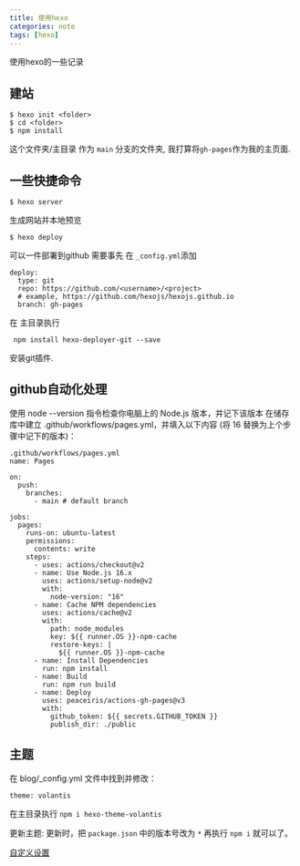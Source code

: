 ```yaml
---
title: 使用hexo
categories: note
tags: [hexo]
---
```


使用hexo的一些记录


## 建站
```
$ hexo init <folder>
$ cd <folder>
$ npm install
```
这个文件夹/主目录 作为 `main` 分支的文件夹, 我打算将`gh-pages`作为我的主页面.


## 一些快捷命令

```
$ hexo server
```
生成网站并本地预览


```
$ hexo deploy
```
可以一件部署到github
需要事先 在 `_config.yml`添加
```
deploy:
  type: git
  repo: https://github.com/<username>/<project>
  # example, https://github.com/hexojs/hexojs.github.io
  branch: gh-pages
```

在 主目录执行 
```
 npm install hexo-deployer-git --save
```
安装git插件.

## github自动化处理

使用 node --version 指令检查你电脑上的 Node.js 版本，并记下该版本
在储存库中建立 .github/workflows/pages.yml，并填入以下内容 (将 16 替换为上个步骤中记下的版本)：

```
.github/workflows/pages.yml
name: Pages

on:
  push:
    branches:
      - main # default branch

jobs:
  pages:
    runs-on: ubuntu-latest
    permissions:
      contents: write
    steps:
      - uses: actions/checkout@v2
      - name: Use Node.js 16.x
        uses: actions/setup-node@v2
        with:
          node-version: "16"
      - name: Cache NPM dependencies
        uses: actions/cache@v2
        with:
          path: node_modules
          key: ${{ runner.OS }}-npm-cache
          restore-keys: |
            ${{ runner.OS }}-npm-cache
      - name: Install Dependencies
        run: npm install
      - name: Build
        run: npm run build
      - name: Deploy
        uses: peaceiris/actions-gh-pages@v3
        with:
          github_token: ${{ secrets.GITHUB_TOKEN }}
          publish_dir: ./public
```

## 主题
在 blog/_config.yml 文件中找到并修改：

`theme: volantis`

在主目录执行 `npm i hexo-theme-volantis`

更新主题:
更新时，把 `package.json` 中的版本号改为 `*` 再执行 `npm i` 就可以了。

[自定义设置](https://volantis.js.org/v6/theme-settings/#%E7%BD%91%E7%AB%99%E4%B8%8E%E6%96%87%E7%AB%A0%E5%B0%81%E9%9D%A2)
